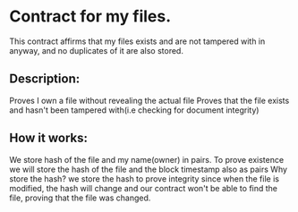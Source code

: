 # Contract for my files.
This contract affirms that my files exists and are not tampered with in anyway, and no duplicates of it are also stored.

## Description:
Proves I own a file without revealing the actual file
Proves that the file exists and hasn't been tampered with(i.e checking for document integrity)

## How it works:
We store hash of the file and my name(owner) in pairs.
To prove existence we will store the hash of the file and the block timestamp also as pairs
Why store the hash?
  we store the hash to prove integrity since when the file is modified, the hash will change and our contract won't be able to find the file, proving that the file   was changed.
